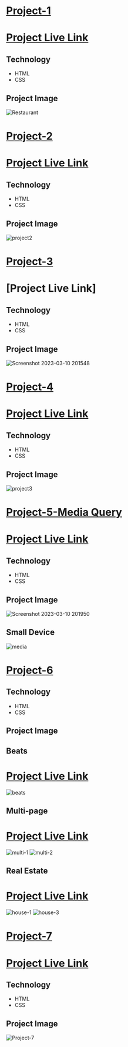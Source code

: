 # [Project-1](https://github.com/Veersen2001/Web-Projects/tree/master/Project-1)
# [Project Live Link](https://relaxed-faloodeh-5dc5f2.netlify.app)
## Technology
- HTML
- CSS
## Project Image
![Restaurant](https://user-images.githubusercontent.com/113298266/224339709-9ee1c888-77bd-4c99-92b0-2d3dc6dc77fa.png)


# [Project-2](https://github.com/Veersen2001/Web-Projects/tree/master/Project-2)
# [Project Live Link]()
## Technology
- HTML
- CSS
## Project Image
![project2](https://user-images.githubusercontent.com/113298266/224341965-627adad9-53ff-4ba1-b5ea-004a18490133.png)


# [Project-3](https://github.com/Veersen2001/Web-Projects/tree/master/Project-3)
# [Project Live Link]
## Technology
- HTML
- CSS
## Project Image
![Screenshot 2023-03-10 201548](https://user-images.githubusercontent.com/113298266/224345644-68d28482-f871-4d47-9ea6-8c51d1b0f6f5.png)



# [Project-4](https://github.com/Veersen2001/Web-Projects/tree/master/Project-4)
# [Project Live Link](https://pw-project-4-feb.netlify.app)
## Technology
- HTML
- CSS
## Project Image
![project3](https://user-images.githubusercontent.com/113298266/224343244-1e73d276-ec7d-458e-a608-e63d891c46e8.png)


# [Project-5-Media Query](https://github.com/Veersen2001/Web-Projects/tree/master/Project-5)
# [Project Live Link]()
## Technology
- HTML
- CSS
## Project Image
![Screenshot 2023-03-10 201950](https://user-images.githubusercontent.com/113298266/224347187-253f6079-1531-433b-9757-52c124524fff.png)
## Small Device
![media](https://user-images.githubusercontent.com/113298266/224350463-c4f98d6e-5f6a-4954-9bd9-397a623a96d7.png)


# [Project-6](https://github.com/Veersen2001/Web-Projects/tree/master/Project-6)
## Technology
- HTML
- CSS
## Project Image
## Beats
# [Project Live Link]()
![beats](https://user-images.githubusercontent.com/113298266/224351105-666b2162-f29a-4f34-b982-5c96032426d1.png)

## Multi-page
# [Project Live Link]()
![multi-1](https://user-images.githubusercontent.com/113298266/224351407-31bd8885-e4fe-4c16-940a-fcb64e02e309.png)
![multi-2](https://user-images.githubusercontent.com/113298266/224351693-d0b50c9b-5a6c-4a0d-a9c8-3ae2290929e3.png)

## Real Estate
# [Project Live Link]()

![house-1](https://user-images.githubusercontent.com/113298266/224352021-573feaba-e3ed-4945-a220-0ac3099a553b.png)
![house-3](https://user-images.githubusercontent.com/113298266/224352095-d06125ab-eac3-46e2-bcae-3c25a89d88cb.png)


# [Project-7](https://github.com/Veersen2001/Web-Projects/tree/master/Project-7)
# [Project Live Link](https://pw-skill-project-assignment-5-feb.netlify.app/)
## Technology
- HTML
- CSS
## Project Image
![Project-7](https://user-images.githubusercontent.com/113298266/224353717-77fd41fd-5662-4a71-bd52-346549010b35.png)






